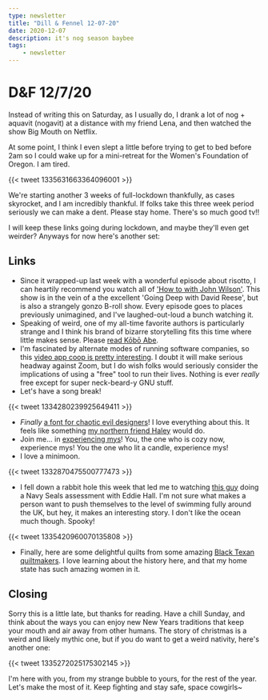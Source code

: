```yaml
---
type: newsletter
title: "Dill & Fennel 12-07-20"
date: 2020-12-07
description: it's nog season baybee
tags:
	- newsletter
---
```


# D&F 12/7/20

Instead of writing this on Saturday, as I usually do, I drank a lot of nog + aquavit (nogavit) at a distance with my friend Lena, and then watched the show Big Mouth on Netflix.

At some point, I think I even slept a little before trying to get to bed before 2am so I could wake up for a mini-retreat for the Women's Foundation of Oregon. I am tired.

{{< tweet 1335631663364096001 >}}

We're starting another 3 weeks of full-lockdown thankfully, as cases skyrocket, and I am incredibly thankful. If folks take this three week period seriously we can make a dent. Please stay home. There's so much good tv!!

I will keep these links going during lockdown, and maybe they'll even get weirder? Anyways for now here's another set:

## Links

- Since it wrapped-up last week with a wonderful episode about risotto, I can heartily recommend you watch all of ['How to with John Wilson'](https://www.vice.com/en/article/g5bvxj/how-to-with-john-wilson-hbo-nathan-fielder-2020). This show is in the vein of a the excellent 'Going Deep with David Reese', but is also a strangely gonzo B-roll show. Every episode goes to places previously unimagined, and I've laughed-out-loud a bunch watching it.
- Speaking of weird, one of my all-time favorite authors is particularly strange and I think his brand of bizarre storytelling fits this time where little makes sense. Please [read Kōbō Abe](https://www.theguardian.com/books/2020/nov/17/the-ruined-map-secret-rendezvous-and-the-box-man-by-kobo-abe-review).
- I'm fascinated by alternate modes of running software companies, so this [video app coop is pretty interesting](https://www.org.meet.coop). I doubt it will make serious headway against Zoom, but I do wish folks would seriously consider the implications of using a "free" tool to run their lives. Nothing is ever _really_ free except for super neck-beard-y GNU stuff.
- Let's have a song break!

{{< tweet 1334280239925649411 >}}

- *Finally* [a font for chaotic evil designers](https://hellveticafont.com/)! I love everything about this. It feels like something [my northern friend Haley](https://www.haleyfiege.fun/fonts) would do.
- Join me... in [experiencing mys](http://hollypocketloves.com/2019/10/07/how-to-create-mys-the-swedish-version-of-hygge/)! You, the one who is cozy now, experience mys! You the one who lit a candle, experience mys!
- I love a minimoon. 

{{< tweet 1332870475500777473 >}}

- I fell down a rabbit hole this week that led me to watching [this guy](https://www.redbull.com/gb-en/ross-edgley-great-british-swim) doing a Navy Seals assessment with Eddie Hall. I'm not sure what makes a person want to push themselves to the level of swimming fully around the UK, but hey, it makes an interesting story. I don't like the ocean much though. Spooky!

{{< tweet 1335420960070135808 >}}

- Finally, here are some delightful quilts from some amazing [Black Texan quiltmakers](https://www.texasobserver.org/laverne-brackens-east-texas-quiltmakers/). I love learning about the history here, and that my home state has such amazing women in it.

## Closing

Sorry this is a little late, but thanks for reading. Have a chill Sunday, and think about the ways you can enjoy new New Years traditions that keep your mouth and air away from other humans. The story of christmas is a weird and likely mythic one, but if you do want to get a weird nativity, here's another one:

{{< tweet 1335272025175302145 >}}

I'm here with you, from my strange bubble to yours, for the rest of the year. Let's make the most of it. Keep fighting and stay safe, space cowgirls~

